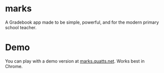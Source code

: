 # marks
A Gradebook app made to be simple, powerful, and for the modern primary school teacher.


# Demo
You can play with a demo version at [marks.quatts.net](marks.quatts.net). Works best in Chrome.
